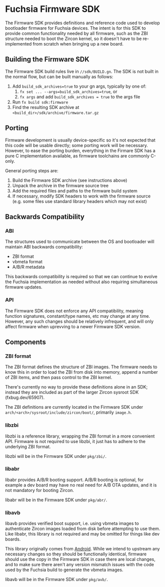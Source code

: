 # Fuchsia Firmware SDK

The Firmware SDK provides definitions and reference code used to develop
bootloader firmware for Fuchsia devices. The intent is for this SDK to provide
common functionality needed by all firmware, such as the ZBI structure needed
to boot the Zircon kernel, so it doesn't have to be re-implemented from scratch
when bringing up a new board.

## Building the Firmware SDK

The Firmware SDK build rules live in `//sdk/BUILD.gn`. The SDK is not built
in the normal flow, but can be built manually as follows:

1. Add `build_sdk_archives=true` to your gn args, typically by one of:
   1. `fx set ... --args=build_sdk_archives=true`, or
   2. `fx args` and add `build_sdk_archives = true` to the args file
1. Run `fx build sdk:firmware`
1. Find the resulting SDK archive at `<build_dir>/sdk/archive/firmware.tar.gz`

## Porting

Firmware development is usually device-specific so it's not expected that this
code will be usable directly; some porting work will be necessary. However, to
ease the porting burden, everything in the Firmare SDK has a pure C
implementation available, as firmware toolchains are commonly C-only.

General porting steps are:

1. Build the Firmware SDK archive (see instructions above)
1. Unpack the archive in the firmware source tree
1. Add the required files and paths to the firmware build system
1. If necessary, modify SDK headers to work with the firmware source (e.g.
   some files use standard library headers which may not exist)

## Backwards Compatibility

### ABI

The structures used to communicate between the OS and bootloader will maintain
ABI backwards compatibility:

* ZBI format
* vbmeta format
* A/B/R metadata

This backwards compatibility is required so that we can continue to evolve the
Fuchsia implementation as needed without also requiring simultaneous firmware
updates.

### API

The Firmware SDK does not enforce any API compatibility, meaning function
signatures, constant/type names, etc may change at any time. However, any such
changes should be relatively infrequent, and will only affect firmware when
uprevving to a newer Firmware SDK version.

## Components

### ZBI format

The ZBI format defines the structure of ZBI images. The firmware needs to know
this in order to load the ZBI from disk into memory, append a number of ZBI
items, and then pass control to the ZBI kernel.

There's currently no way to provide these definitions alone in an SDK; instead
they are included as part of the larger Zircon sysroot SDK (fxbug.dev/65907).

The ZBI definitions are currently located in the Firmware SDK under
`arch/<arch>/sysroot/include/zircon/boot/`, primarily `image.h`.

### libzbi

libzbi is a reference library, wrapping the ZBI format in a more convenient API.
Firmware is not required to use libzbi, it just has to adhere to the underlying
ZBI format.

libzbi will be in the Firmware SDK under `pkg/zbi/`.

### libabr

libabr provides A/B/R booting support. A/B/R booting is optional, for example a
dev board may have no real need for A/B OTA updates, and it is not mandatory for
booting Zircon.

libabr will be in the Firmware SDK under `pkg/abr/`.

### libavb

libavb provides verified boot support, i.e. using vbmeta images to authenticate
Zircon images loaded from disk before attempting to use them. Like libabr, this
library is not required and may be omitted for things like dev boards.

This library originally comes from
[Android](https://android.googlesource.com/platform/external/avb/). While we
intend to upstream any necessary changes so they should be functionally
identical, firmware should use the copy in the Firmware SDK in case there are
local changes, and to make sure there aren't any version mismatch issues with
the code used by the Fuchsia build to generate the vbmeta images.

libavb will be in the Firmware SDK under `pkg/avb/`.
